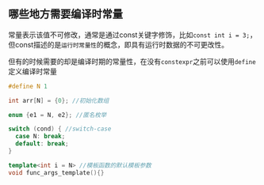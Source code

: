 ## 哪些地方需要编译时常量
常量表示该值不可修改，通常是通过const关键字修饰，比如`const int i = 3;`，但const描述的是`运行时常量性`的概念，即具有运行时数据的不可更改性。

但有的时候需要的却是编译时期的常量性，在没有`constexpr`之前可以使用`define`定义编译时常量

```c++
#define N 1

int arr[N] = {0}; //初始化数组

enum {e1 = N, e2}; //匿名枚举

switch (cond) { //switch-case
  case N: break;
  default: break;
}

template<int i = N> //模板函数的默认模板参数
void func_args_template(){}
```
